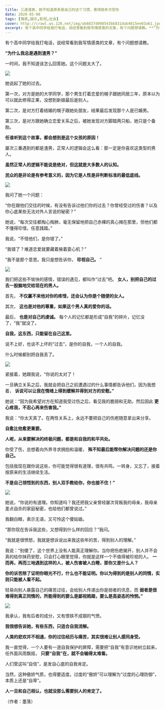 ```yaml
---
title: 三遇渣男，她不知道原来是自己的这个习惯，害得她多次受伤
date: 2020-05-08
tags: [情感,娱乐,影视,社会]
cover: http://crawl.ws.126.net/img/ab6837d098543bb831dab4815ee03a61.jpg
excerpt: 有个高中同学给我打电话，说经常看到我写情感类的文章，有个问题想请教。**“为什么我总是遇到渣男？”**一时间，我不知道该怎么回答她。这个问题太大了。![](http://crawl.ws.126.net/img/ab6837d0
---
```

有个高中同学给我打电话，说经常看到我写情感类的文章，有个问题想请教。

**“为什么我总是遇到渣男？”**

一时间，我不知道该怎么回答她。这个问题太大了。

![](http://crawl.ws.126.net/img/ab6837d098543bb831dab4815ee03a61.jpg)  

她说起了她的过去。

第一次，对方是她的大学同学，那个男生打着恋爱的幌子跟她同居三年，原本以为可以就此修得正果，没想到新娘最后是别人。

第二次，是对方打着结婚的幌子跟她处朋友，结果最后发现那个人是已婚男。

第三次，是对方跟她确立恋爱关系之后，被她发现对方脚踏两只船，她只是个备胎。

**任谁听到这个故事，都会想到是这个女孩的原因！**

屡次三番遇到的都是渣男，正常人的逻辑会这么看：那一定是你喜欢这类型的男人。

**虽然正常人的逻辑不能说是绝对，但这就是大多数人的认知。**

**民众的是非论是有参考意义的，因为它是人性是非判断标准的最低底线。**

![](http://crawl.ws.126.net/img/4f7f9cf0e6f95372ddbb7632fc06ca88.jpg)  

我问了她一个问题：

“你在跟他们交往的时候，有没有告诉过他们你的过去？你曾经受过的伤害？以及你心底某些无法对外人言说的秘密？”

她说，“每次交往都掏心掏肺，毫无保留地把自己赤裸的真心摊在那里，但他们都不懂得珍惜，任意践踏。”

我说，“不怪他们，是你错了。”

“我错了？难道恋爱就要藏着掖着耍心机？”

“我不是那个意思。我只是想告诉你， **珍视自己。** ”

![](http://crawl.ws.126.net/img/22a577af433ba75a0cc26ff0eb31bc21.jpg)  

我们把这些不愉快的感情，错误的遇见，都叫作“过去”吧。 **女人，别把自己的过去一股脑地交给现在的男人。**

首先， **不仅赢不来他对你的疼惜，还会认为你是个随便的女人。**

其次， **这也是对他的尊重，如果这个男人真的爱你的话。**

最后， **也是对自己的虔诚。** 每个人的记忆都是形成“自我”的碎片，记忆没了，“我”就没了。

**自我，这东西，只能留在自己这里。**

说不上好，也谈不上坏的“过去”，是你的自我，一个人的自我。

什么时候都别把自我丢了。

![](http://crawl.ws.126.net/img/364b8506ac377fae7a3c778897e2c8cc.jpg)  

紧接着，她跟我说，“你说的太对了！

一旦确立关系之后，我就会把自己之前遭遇过的什么事情都告诉他们，因为我想着， **诉说可以让我在情绪上得到缓解并得到对方的安慰。”**

她说：“因为我希望对方在知道我受过伤之后，看见我的脆弱和无助，然后因此 **更心疼我，不忍心再来伤害我。”**

我说：“你太天真了。在两性关系上，永远不要把自己的伤疤随意拿出来分享。

**自愈比他愈更重要。**

**人呢，从来要解决的终极问题，都是和自我的和平共处。**

你受了伤，总想着向外界寻求拥抱和温暖， **殊不知最后能帮你解决问题的还是你自己。**

包括我现在跟你说这些，你可能觉得很有道理，很有共鸣，一转身，又忘了，接着按原来的生活继续生活。

**不是自己领悟到的东西，别人双手教给你，你也接不住！”**

![](http://crawl.ws.126.net/img/7b31d12a8fa61d5a377e9f8d72093059.jpg)  

她说，“你说的有道理。你知道吗？我还把我父亲曾经屡次背叛我的母亲，我母亲差点自杀的家庭秘密，也给他们都曾说过。”

我翻白眼，表示无语，又可怜这个傻姑娘。

“那你现在告诉我这些，又想得到什么样的回应？”我问。

“我就是很愤怒，我就是想诉说出来我这些年的苦，得到别人的理解。”

我说：“别傻了，这个世界上没有人能真正理解你。当你把伤疤揭开，别人并不会真的给你抹药安慰，只会打心眼里觉得，你就是这样一个不值得被珍视的人。
**一而再，再而三地遇到这样的人，被人伤害被人白睡，那你又是什么人？**

**你的诉苦除了证明你眼光不行，什么也不能证明。你以为得到的是别人的同情，实则只能被人看不起。**

轻易向别人暴露自己的痛苦过往，会给别人传递出你是弱者的讯息，而 **弱者是很难得到真正同情的，所能得到的要么是鄙视贱踏，要么是高姿态的怜悯。”**

![](http://crawl.ws.126.net/img/4f8e0074c8272ab662a224356a237444.jpg)  

我承认，我有后者的成分，又有恨铁不成钢的气愤。

**我很想告诉她，有些东西，只适合自我消解。**

**人类的悲欢并不相通，你的过往经历与痛苦，其实很难让别人感同身受。**

我一直觉得，一个人要有一道自我保护的屏障，需要把“自我”有意识地树立起来，任外面风雨飘摇， **只要“自我”在，就不会输得太难看。**

人们管这叫“自信”，是发自心底的自我肯定。

当然，这种傲娇气质，也得要适度。过度的“傲娇”可以理解为“过度的心理防御”，本质上还是“自卑”。

**人一旦和自己相认，也就没那么需要别人的肯定了。**

（作者：墨落）

